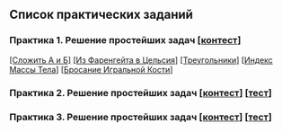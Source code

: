 ## Список практических заданий

### Практика 1. Решение простейших задач [[контест](https://contest.yandex.ru/contest/40592/enter/)]

[[Сложить A и Б]](https://www.codeabbey.com/index/task_view/sum-of-two--ru) [[Из Фаренгейта в Цельсия]](https://www.codeabbey.com/index/task_view/fahrenheit-celsius--ru) [[Треугольники]](https://www.codeabbey.com/index/task_view/triangles--ru) [[Индекс Массы Тела](https://www.codeabbey.com/index/task_view/body-mass-index--ru)] [[Бросание Игральной Кости](https://www.codeabbey.com/index/task_view/dice-rolling--ru)] 

### Практика 2. Решение простейших задач [[контест](https://contest.yandex.ru/contest/40842/enter/)] [[тест](https://moodle.cfuv.ru/mod/quiz/view.php?id=515034)]

### Практика 3. Решение простейших задач [[контест](https://contest.yandex.ru/contest/41007/enter/)] [[тест](https://moodle.cfuv.ru/mod/quiz/view.php?id=518718)]